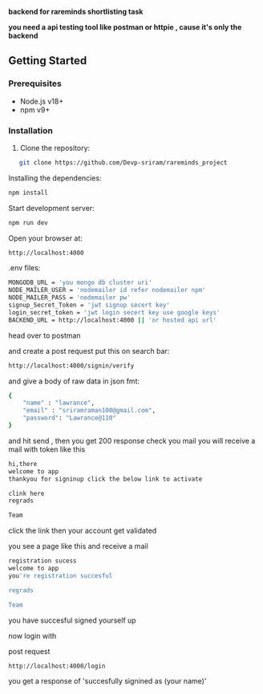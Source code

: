 **backend for rareminds shortlisting task**

**you need a api testing tool like postman or httpie , cause it's only the backend**


## Getting Started

### Prerequisites
- Node.js v18+
- npm v9+

### Installation
1. Clone the repository:
```bash
   git clone https://github.com/Devp-sriram/rareminds_project
```
Installing the dependencies:

```bash
npm install
```
Start development server:

```bash
npm run dev
```

Open your browser at:
```bash
http://localhost:4000
```

.env files:
```bash
MONGODB_URL = 'you mongo db cluster uri'
NODE_MAILER_USER = 'nodemailer id refer nodemailer npm'
NODE_MAILER_PASS = 'nodemailer pw'
signup_Secret_Token = 'jwt signup secert key'
login_secret_token = 'jwt login secert key use google keys'
BACKEND_URL = http://localhost:4000 || 'or hosted api url'
```

head over to postman 

and create a post request put this on search bar:

```bash
http://localhost:4000/signin/verify
```

and give a body of raw data in json fmt:
```bash
{
    "name" : "lawrance",
    "email" : "sriramraman100@gmail.com",
    "password": "Lawrance@110"
}
```
and hit send , then you get 200 response
check you mail you will receive a mail with token like this 
```bash
hi,there
welcome to app
thankyou for signinup click the below link to activate

clink here
regrads

Team
```


click the link then your account get validated

you see a page like this and receive a mail
```bash
registration sucess
welcome to app
you're registration succesful

regrads

Team
```


you have succesful signed yourself up 

now login with

post request

```bash
http://localhost:4000/login
```

you get a response of 
'succesfully signined as (your name)'

